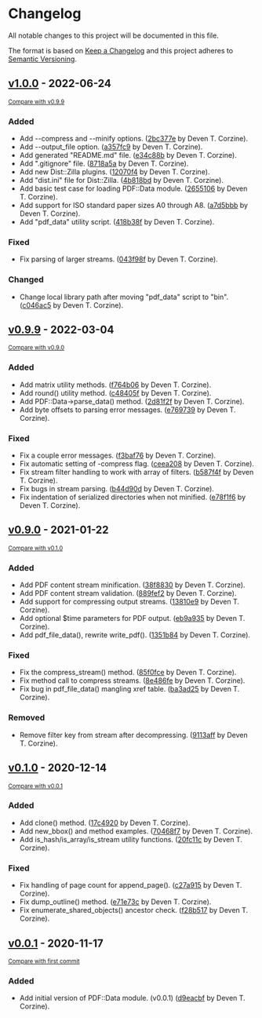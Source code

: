 # Changelog

All notable changes to this project will be documented in this file.

The format is based on [Keep a Changelog](http://keepachangelog.com/en/1.0.0/)
and this project adheres to [Semantic Versioning](http://semver.org/spec/v2.0.0.html).

<!-- insertion marker -->
## [v1.0.0](https://github.com/deven/PDF-Data/releases/tag/v1.0.0) - 2022-06-24

<small>[Compare with v0.9.9](https://github.com/deven/PDF-Data/compare/v0.9.9...v1.0.0)</small>

### Added

- Add --compress and --minify options. ([2bc377e](https://github.com/deven/PDF-Data/commit/2bc377e9ed96eb615ee02bd546a11e9e2493bc97) by Deven T. Corzine).
- Add --output_file option. ([a357fc9](https://github.com/deven/PDF-Data/commit/a357fc9e3ec13e16f1f1447a0546a552c451a8ee) by Deven T. Corzine).
- Add generated "README.md" file. ([e34c88b](https://github.com/deven/PDF-Data/commit/e34c88bf32857ca76708e6b7ae8b9d2fc73f4f69) by Deven T. Corzine).
- Add ".gitignore" file. ([8718a5a](https://github.com/deven/PDF-Data/commit/8718a5a0c28f7f2b9b66803c0acc376d2bb06fcd) by Deven T. Corzine).
- Add new Dist::Zilla plugins. ([12070f4](https://github.com/deven/PDF-Data/commit/12070f473e06d3219e71e4fba11fe6912e81e0d0) by Deven T. Corzine).
- Add "dist.ini" file for Dist::Zilla. ([4b818bd](https://github.com/deven/PDF-Data/commit/4b818bd5ebb868b338b04dcde8f5fecd9f78825a) by Deven T. Corzine).
- Add basic test case for loading PDF::Data module. ([2655106](https://github.com/deven/PDF-Data/commit/265510689a8eb123c9004c5a304efe21d53e34f5) by Deven T. Corzine).
- Add support for ISO standard paper sizes A0 through A8. ([a7d5bbb](https://github.com/deven/PDF-Data/commit/a7d5bbbbee4b75915ef9a4371434f1b77742b7d2) by Deven T. Corzine).
- Add "pdf_data" utility script. ([418b38f](https://github.com/deven/PDF-Data/commit/418b38f5bf90929af4c0a938f8c017c6b4a28271) by Deven T. Corzine).

### Fixed

- Fix parsing of larger streams. ([043f98f](https://github.com/deven/PDF-Data/commit/043f98f359d02329f41f62530c3a7d4eb8c3d8c6) by Deven T. Corzine).

### Changed

- Change local library path after moving "pdf_data" script to "bin". ([c046ac5](https://github.com/deven/PDF-Data/commit/c046ac5b8acb46075127ba0c6c78dd1bb95d41d0) by Deven T. Corzine).

## [v0.9.9](https://github.com/deven/PDF-Data/releases/tag/v0.9.9) - 2022-03-04

<small>[Compare with v0.9.0](https://github.com/deven/PDF-Data/compare/v0.9.0...v0.9.9)</small>

### Added

- Add matrix utility methods. ([f764b06](https://github.com/deven/PDF-Data/commit/f764b06414a52cf0e7efea8fa0d5452f97402780) by Deven T. Corzine).
- Add round() utility method. ([c48405f](https://github.com/deven/PDF-Data/commit/c48405fc0e359fd5cc7a162b4de983a2bc044687) by Deven T. Corzine).
- Add PDF::Data->parse_data() method. ([2d81f2f](https://github.com/deven/PDF-Data/commit/2d81f2ff60e8eea90413dd3831d9679f93172b70) by Deven T. Corzine).
- Add byte offsets to parsing error messages. ([e769739](https://github.com/deven/PDF-Data/commit/e769739cc301091ddc41aff4c54f28909a14d31b) by Deven T. Corzine).

### Fixed

- Fix a couple error messages. ([f3baf76](https://github.com/deven/PDF-Data/commit/f3baf76fdcaa0dba81001a32cbf3e0b92672f0c8) by Deven T. Corzine).
- Fix automatic setting of -compress flag. ([ceea208](https://github.com/deven/PDF-Data/commit/ceea208096b6c7b78196fb39f2986ef834d1571f) by Deven T. Corzine).
- Fix stream filter handling to work with array of filters. ([b587f4f](https://github.com/deven/PDF-Data/commit/b587f4fbd8a976336984d32cda356a9cfb861135) by Deven T. Corzine).
- Fix bugs in stream parsing. ([b44d90d](https://github.com/deven/PDF-Data/commit/b44d90dd6baaff179ce703de670703f500e1d58f) by Deven T. Corzine).
- Fix indentation of serialized directories when not minified. ([e78f1f6](https://github.com/deven/PDF-Data/commit/e78f1f67f2f5d065752b142fd33292326f859835) by Deven T. Corzine).

## [v0.9.0](https://github.com/deven/PDF-Data/releases/tag/v0.9.0) - 2021-01-22

<small>[Compare with v0.1.0](https://github.com/deven/PDF-Data/compare/v0.1.0...v0.9.0)</small>

### Added

- Add PDF content stream minification. ([38f8830](https://github.com/deven/PDF-Data/commit/38f883072ef0da746939dd6990a9a4559eca53bf) by Deven T. Corzine).
- Add PDF content stream validation. ([889fef2](https://github.com/deven/PDF-Data/commit/889fef20b4aa7ac9b9b97baa3797af2024187f03) by Deven T. Corzine).
- Add support for compressing output streams. ([13810e9](https://github.com/deven/PDF-Data/commit/13810e961b9554462dcfb8d5c10eec93469f0c59) by Deven T. Corzine).
- Add optional $time parameters for PDF output. ([eb9a935](https://github.com/deven/PDF-Data/commit/eb9a93581f3ed1c664899f24e192f88f4cf6bbc9) by Deven T. Corzine).
- Add pdf_file_data(), rewrite write_pdf(). ([1351b84](https://github.com/deven/PDF-Data/commit/1351b84be25c29fcaa006ce1feba997bd2ad5925) by Deven T. Corzine).

### Fixed

- Fix the compress_stream() method. ([85f0fce](https://github.com/deven/PDF-Data/commit/85f0fcee4a8f7d58ef99d0c819e05281df9d6d77) by Deven T. Corzine).
- Fix method call to compress streams. ([8e486fe](https://github.com/deven/PDF-Data/commit/8e486fef94ae66d4edbe8a69d001dbdd2b0e0943) by Deven T. Corzine).
- Fix bug in pdf_file_data() mangling xref table. ([ba3ad25](https://github.com/deven/PDF-Data/commit/ba3ad255ec4e7bdc4f2475ee7892ce368a412dbf) by Deven T. Corzine).

### Removed

- Remove filter key from stream after decompressing. ([9113aff](https://github.com/deven/PDF-Data/commit/9113aff05629ce99a208ab344ede4a623858b909) by Deven T. Corzine).

## [v0.1.0](https://github.com/deven/PDF-Data/releases/tag/v0.1.0) - 2020-12-14

<small>[Compare with v0.0.1](https://github.com/deven/PDF-Data/compare/v0.0.1...v0.1.0)</small>

### Added

- Add clone() method. ([17c4920](https://github.com/deven/PDF-Data/commit/17c4920c6ac299a41c132e1be45533ca33759574) by Deven T. Corzine).
- Add new_bbox() and method examples. ([70468f7](https://github.com/deven/PDF-Data/commit/70468f778c1aef985c0fe50ec3b78c251a223d2b) by Deven T. Corzine).
- Add is_hash/is_array/is_stream utility functions. ([20fc11c](https://github.com/deven/PDF-Data/commit/20fc11cbb779475f5019a2ae2b3a76b76be27040) by Deven T. Corzine).

### Fixed

- Fix handling of page count for append_page(). ([c27a915](https://github.com/deven/PDF-Data/commit/c27a9152fae719692e2301b48db045088ff15fb2) by Deven T. Corzine).
- Fix dump_outline() method. ([e71e73c](https://github.com/deven/PDF-Data/commit/e71e73cddc3f89788b2b3fa9761bc916cd0d571f) by Deven T. Corzine).
- Fix enumerate_shared_objects() ancestor check. ([f28b517](https://github.com/deven/PDF-Data/commit/f28b517b98c47e1f96a1b6bcc9117b4026efd20b) by Deven T. Corzine).

## [v0.0.1](https://github.com/deven/PDF-Data/releases/tag/v0.0.1) - 2020-11-17

<small>[Compare with first commit](https://github.com/deven/PDF-Data/compare/d9eacbf5f7c61f4c1b8bad152d5d814cb10a1c7d...v0.0.1)</small>

### Added

- Add initial version of PDF::Data module. (v0.0.1) ([d9eacbf](https://github.com/deven/PDF-Data/commit/d9eacbf5f7c61f4c1b8bad152d5d814cb10a1c7d) by Deven T. Corzine).

